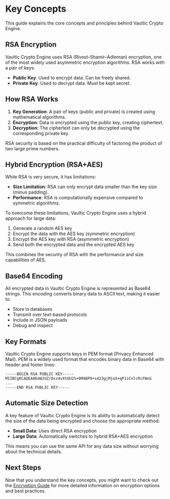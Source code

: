 # Key Concepts

This guide explains the core concepts and principles behind Vaultic Crypto Engine.

## RSA Encryption

Vaultic Crypto Engine uses RSA (Rivest–Shamir–Adleman) encryption, one of the most widely used asymmetric encryption algorithms. RSA works with a pair of keys:

- **Public Key**: Used to encrypt data. Can be freely shared.
- **Private Key**: Used to decrypt data. Must be kept secret.

## How RSA Works

1. **Key Generation**: A pair of keys (public and private) is created using mathematical algorithms.
2. **Encryption**: Data is encrypted using the public key, creating ciphertext.
3. **Decryption**: The ciphertext can only be decrypted using the corresponding private key.

RSA security is based on the practical difficulty of factoring the product of two large prime numbers.

## Hybrid Encryption (RSA+AES)

While RSA is very secure, it has limitations:

- **Size Limitation**: RSA can only encrypt data smaller than the key size (minus padding).
- **Performance**: RSA is computationally expensive compared to symmetric algorithms.

To overcome these limitations, Vaultic Crypto Engine uses a hybrid approach for large data:

1. Generate a random AES key
2. Encrypt the data with the AES key (symmetric encryption)
3. Encrypt the AES key with RSA (asymmetric encryption)
4. Send both the encrypted data and the encrypted AES key

This combines the security of RSA with the performance and size capabilities of AES.

## Base64 Encoding

All encrypted data in Vaultic Crypto Engine is represented as Base64 strings. This encoding converts binary data to ASCII text, making it easier to:

- Store in databases
- Transmit over text-based protocols
- Include in JSON payloads
- Debug and inspect

## Key Formats

Vaultic Crypto Engine supports keys in PEM format (Privacy Enhanced Mail). PEM is a widely used format that encodes binary data in Base64 with header and footer lines:

```
-----BEGIN RSA PUBLIC KEY-----
MIIBCgKCAQEA8EmWJUZ/Osz4vXtUU2S+0M4BP9+s423gjMjoX+qP1iCnlcRcFWxG
...
-----END RSA PUBLIC KEY-----
```

## Automatic Size Detection

A key feature of Vaultic Crypto Engine is its ability to automatically detect the size of the data being encrypted and choose the appropriate method:

- **Small Data**: Uses direct RSA encryption
- **Large Data**: Automatically switches to hybrid RSA+AES encryption

This means you can use the same API for any data size without worrying about the technical details.

## Next Steps

Now that you understand the key concepts, you might want to check out the [Encryption Guide](../guides/encryption) for more detailed information on encryption options and best practices. 